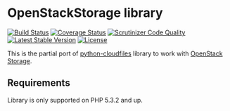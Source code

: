 OpenStackStorage library
========================

[![Build Status](https://travis-ci.org/endeveit/open-stack-storage.svg?branch=master)](https://travis-ci.org/endeveit/open-stack-storage) [![Coverage Status](https://coveralls.io/repos/endeveit/open-stack-storage/badge.svg?branch=master&service=github)](https://coveralls.io/github/endeveit/open-stack-storage?branch=master) [![Scrutinizer Code Quality](https://scrutinizer-ci.com/g/endeveit/open-stack-storage/badges/quality-score.png?b=master)](https://scrutinizer-ci.com/g/endeveit/open-stack-storage/?branch=master) [![Latest Stable Version](https://poser.pugx.org/endeveit/open-stack-storage/v/stable)](https://packagist.org/packages/endeveit/open-stack-storage) [![License](https://poser.pugx.org/endeveit/open-stack-storage/license)](https://packagist.org/packages/endeveit/open-stack-storage)

This is the partial port of [python-cloudfiles](https://github.com/rackspace/python-cloudfiles) library to work with [OpenStack Storage](http://www.openstack.org/software/openstack-storage/).

Requirements
------------

Library is only supported on PHP 5.3.2 and up.